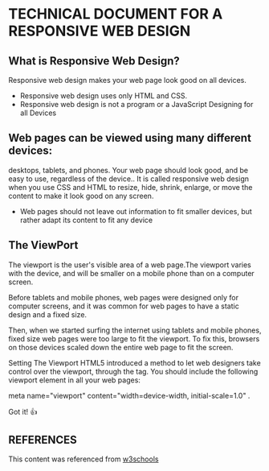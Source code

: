 # TECHNICAL DOCUMENT FOR A RESPONSIVE WEB DESIGN


## What is Responsive Web Design?

Responsive web design makes your web page look good on all devices.

- Responsive web design uses only HTML and CSS.
- Responsive web design is not a program or a JavaScript
Designing for all Devices

## Web pages can be viewed using many different devices:

desktops, tablets, and phones. Your web page should look good, and be easy to use, regardless of the device..
It is called responsive web design when you use CSS and HTML to resize, hide, shrink, enlarge, or move the content to make it look good on any screen.
- Web pages should not leave out information to fit smaller devices, but rather adapt its content to fit any device
## The ViewPort
The viewport is the user's visible area of a web page.The viewport varies with the device, and will be smaller on a mobile phone than on a computer screen.

Before tablets and mobile phones, web pages were designed only for computer screens, and it was common for web pages to have a static design and a fixed size.

Then, when we started surfing the internet using tablets and mobile phones, fixed size web pages were too large to fit the viewport. To fix this, browsers on those devices scaled down the entire web page to fit the screen.

Setting The Viewport HTML5 introduced a method to let web designers take control over the viewport, through the tag. You should include the following viewport element in all your web pages: 

meta name="viewport" content="width=device-width, initial-scale=1.0" .

Got it! :+1:
## REFERENCES
This content was referenced from [w3schools](https://www.w3schools.com/html/html_responsive.asp)
